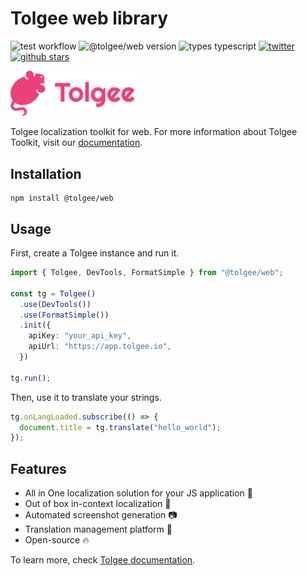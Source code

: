 # Tolgee web library

![test workflow](https://github.com/tolgee/tolgee-js/actions/workflows/test.yml/badge.svg)
![@tolgee/web version](https://img.shields.io/npm/v/@tolgee/web?label=%40tolgee%2Fweb)
![types typescript](https://img.shields.io/badge/Types-Typescript-blue)
[![twitter](https://img.shields.io/twitter/follow/Tolgee_i18n?style=social)](https://twitter.com/Tolgee_i18n)
[![github stars](https://img.shields.io/github/stars/tolgee/tolgee-js?style=social)](https://github.com/tolgee/tolgee-js)

[<img src="https://raw.githubusercontent.com/tolgee/documentation/main/tolgee_logo_text.svg" alt="Tolgee" width="200" />](https://tolgee.io)

Tolgee localization toolkit for web. For more information about Tolgee Toolkit, visit our [documentation](https://tolgee.io/js-sdk).

## Installation

```
npm install @tolgee/web
```

## Usage

First, create a Tolgee instance and run it.

```ts
import { Tolgee, DevTools, FormatSimple } from "@tolgee/web";

const tg = Tolgee()
  .use(DevTools())
  .use(FormatSimple())
  .init({
    apiKey: "your_api_key",
    apiUrl: "https://app.tolgee.io",
  })

tg.run();
```

Then, use it to translate your strings.

```ts
tg.onLangLoaded.subscribe(() => {
  document.title = tg.translate("hello_world");
});
```

## Features

- All in One localization solution for your JS application 🙌
- Out of box in-context localization 🎉
- Automated screenshot generation 📷
- Translation management platform 🎈
- Open-source 🔥

To learn more, check [Tolgee documentation](https://toolkit.tolgee.io/js-sdk).